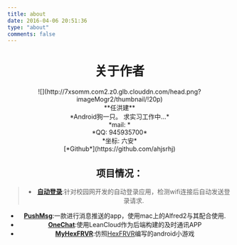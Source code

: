 ```yaml
---
title: about
date: 2016-04-06 20:51:36
type: "about"
comments: false
---
```


# <center>关于作者</center>
<center>![](http://7xsomm.com2.z0.glb.clouddn.com/head.png?imageMogr2/thumbnail/!20p) </center>

<center> **任洪建** <center>

<center> *Android狗一只。 求实习工作中...*

<center> *mail: <aha199277@qq.com>*

<center> *QQ: 945935700*

<center> *坐标: 六安*
<center> [*Github*](https://github.com/ahjsrhj)




## 项目情况：
>- [**自动登录**](https://github.com/ahjsrhj/AutoLogin):针对校园网开发的自动登录应用，检测wifi连接后自动发送登录请求.
- [**PushMsg**](https://github.com/ahjsrhj/PushMsg):一款进行消息推送的app，使用mac上的Alfred2与其配合使用.
- [**OneChat**](https://github.com/ahjsrhj/Projects/tree/master/OneChat):使用LeanCloud作为后端构建的及时通讯APP
- [**MyHexFRVR**](https://github.com/ahjsrhj/EveryDayBuild/tree/master/MyHexFRVR):仿照[HexFRVR](hex.frvr.com)编写的android小游戏
